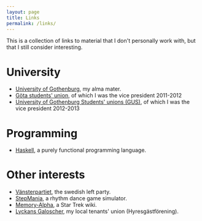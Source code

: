 ```yaml
---
layout: page
title: Links
permalink: /links/
---
```


This is a collection of links to material that I don't personally work with, but that I still
consider interesting.

# University
* [University of Gothenburg](http://gu.se), my alma mater.
* [Göta students' union](http://gota.gu.se), of which I was the vice president 2011-2012
* [University of Gothenburg Students' unions (GUS)](http://gus.gu.se), of which I was the vice
  president 2012-2013

# Programming
* [Haskell](http://haskell.org), a purely functional programming language.

# Other interests
* [Vänsterpartiet](http://vansterpartiet.se), the swedish left party.
* [StepMania](http://stepmania.com), a rhythm dance game simulator.
* [Memory-Alpha](http://memory-alpha.wikia.com), a Star Trek wiki.
* [Lyckans Galoscher](http://lyckansgaloscher.se), my local tenants' union (Hyresgästförening).
